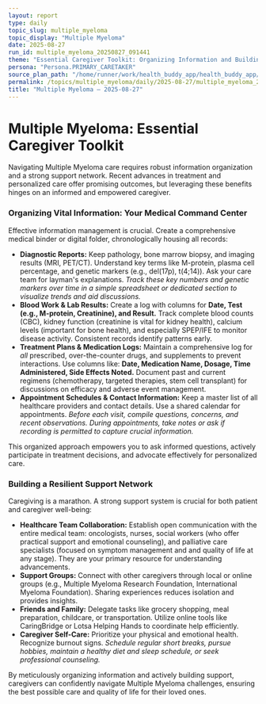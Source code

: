 ```yaml
---
layout: report
type: daily
topic_slug: multiple_myeloma
topic_display: "Multiple Myeloma"
date: 2025-08-27
run_id: multiple_myeloma_20250827_091441
theme: "Essential Caregiver Toolkit: Organizing Information and Building Support"
persona: "Persona.PRIMARY_CARETAKER"
source_plan_path: "/home/runner/work/health_buddy_app/health_buddy_app/.results/multiple_myeloma/weekly_plan/2025-08-25/plan.json"
permalink: /topics/multiple_myeloma/daily/2025-08-27/multiple_myeloma_20250827_091441/
title: "Multiple Myeloma — 2025-08-27"
---
```


# Multiple Myeloma: Essential Caregiver Toolkit

Navigating Multiple Myeloma care requires robust information organization and a strong support network. Recent advances in treatment and personalized care offer promising outcomes, but leveraging these benefits hinges on an informed and empowered caregiver.

### Organizing Vital Information: Your Medical Command Center

Effective information management is crucial. Create a comprehensive medical binder or digital folder, chronologically housing all records:

*   **Diagnostic Reports:** Keep pathology, bone marrow biopsy, and imaging results (MRI, PET/CT). Understand key terms like M-protein, plasma cell percentage, and genetic markers (e.g., del(17p), t(4;14)). Ask your care team for layman's explanations. *Track these key numbers and genetic markers over time in a simple spreadsheet or dedicated section to visualize trends and aid discussions.*
*   **Blood Work & Lab Results:** Create a log with columns for **Date, Test (e.g., M-protein, Creatinine), and Result.** Track complete blood counts (CBC), kidney function (creatinine is vital for kidney health), calcium levels (important for bone health), and especially SPEP/IFE to monitor disease activity. Consistent records identify patterns early.
*   **Treatment Plans & Medication Logs:** Maintain a comprehensive log for *all* prescribed, over-the-counter drugs, and supplements to prevent interactions. Use columns like: **Date, Medication Name, Dosage, Time Administered, Side Effects Noted.** Document past and current regimens (chemotherapy, targeted therapies, stem cell transplant) for discussions on efficacy and adverse event management.
*   **Appointment Schedules & Contact Information:** Keep a master list of all healthcare providers and contact details. Use a shared calendar for appointments. *Before each visit, compile questions, concerns, and recent observations. During appointments, take notes or ask if recording is permitted to capture crucial information.*

This organized approach empowers you to ask informed questions, actively participate in treatment decisions, and advocate effectively for personalized care.

### Building a Resilient Support Network

Caregiving is a marathon. A strong support system is crucial for both patient and caregiver well-being:

*   **Healthcare Team Collaboration:** Establish open communication with the entire medical team: oncologists, nurses, social workers (who offer practical support and emotional counseling), and palliative care specialists (focused on symptom management and and quality of life at any stage). They are your primary resource for understanding advancements.
*   **Support Groups:** Connect with other caregivers through local or online groups (e.g., Multiple Myeloma Research Foundation, International Myeloma Foundation). Sharing experiences reduces isolation and provides insights.
*   **Friends and Family:** Delegate tasks like grocery shopping, meal preparation, childcare, or transportation. Utilize online tools like CaringBridge or Lotsa Helping Hands to coordinate help efficiently.
*   **Caregiver Self-Care:** Prioritize your physical and emotional health. Recognize burnout signs. *Schedule regular short breaks, pursue hobbies, maintain a healthy diet and sleep schedule, or seek professional counseling.*

By meticulously organizing information and actively building support, caregivers can confidently navigate Multiple Myeloma challenges, ensuring the best possible care and quality of life for their loved ones.
